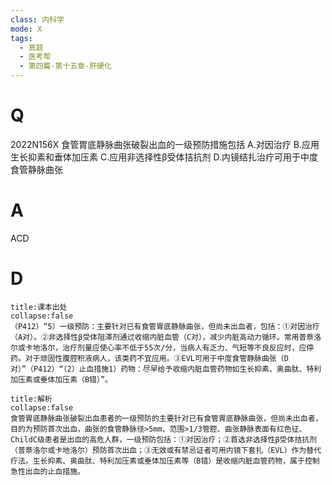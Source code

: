 ```yaml
---
class: 内科学
mode: X
tags:
  - 真题
  - 医考帮
  - 第四篇-第十五章-肝硬化
---
```


# Q
2022N156X 食管胃底静脉曲张破裂出血的一级预防措施包括
A.对因治疗
B.应用生长抑素和垂体加压素
C.应用非选择性β受体拮抗剂
D.内镜结扎治疗可用于中度食管静脉曲张

# A
ACD
# D
```ad-note
title:课本出处
collapse:false
（P412）“5）一级预防：主要针对已有食管胃底静脉曲张，但尚未出血者，包括：①对因治疗（A对）。②非选择性β受体阻滞剂通过收缩内脏血管（C对），减少内脏高动力循环。常用普萘洛尔或卡地洛尔，治疗剂量应使心率不低于55次/分，当病人有乏力、气短等不良反应时，应停药。对于顽固性腹腔积液病人，该类药不宜应用。③EVL可用于中度食管静脉曲张（D对）”（P412）“（2）止血措施1）药物：尽早给予收缩内脏血管药物如生长抑素、奥曲肽、特利加压素或垂体加压素（B错）”。
```

```ad-summary
title:解析
collapse:false
食管胃底静脉曲张破裂出血患者的一级预防的主要针对已有食管胃底静脉曲张，但尚未出血者，目的为预防首次出血，曲张的食管静脉径>5mm、范围>1/3管腔、曲张静脉表面有红色征、ChildC级患者是出血的高危人群，一级预防包括：①对因治疗；②首选非选择性β受体拮抗剂（普萘洛尔或卡地洛尔）预防首次出血；③无效或有禁忌证者可用内镜下套扎（EVL）作为替代疗法。生长抑素、奥曲肽、特利加压素或垂体加压素等（B错）是收缩内脏血管药物，属于控制急性出血的止血措施。
```

